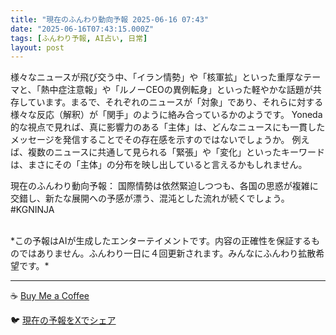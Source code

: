 ```yaml
---
title: "現在のふんわり動向予報 2025-06-16 07:43"
date: "2025-06-16T07:43:15.000Z"
tags: [ふんわり予報, AI占い, 日常]
layout: post
---
```


様々なニュースが飛び交う中、「イラン情勢」や「核軍拡」といった重厚なテーマと、「熱中症注意報」や「ルノーCEOの異例転身」といった軽やかな話題が共存しています。まるで、それぞれのニュースが「対象」であり、それらに対する様々な反応（解釈）が「関手」のように絡み合っているかのようです。  Yoneda 的な視点で見れば、真に影響力のある「主体」は、どんなニュースにも一貫したメッセージを発信することでその存在感を示すのではないでしょうか。  例えば、複数のニュースに共通して見られる「緊張」や「変化」といったキーワードは、まさにその「主体」の分布を映し出していると言えるかもしれません。


現在のふんわり動向予報：
国際情勢は依然緊迫しつつも、各国の思惑が複雑に交錯し、新たな展開への予感が漂う、混沌とした流れが続くでしょう。#KGNINJA

<br>
*この予報はAIが生成したエンターテイメントです。内容の正確性を保証するものではありません。ふんわり一日に４回更新されます。みんなにふんわり拡散希望です。*

---
☕️ [Buy Me a Coffee](https://www.buymeacoffee.com/kgninja)

🐦 [現在の予報をXでシェア](https://twitter.com/intent/tweet?text=%E7%8F%BE%E5%9C%A8%E3%81%AE%E3%81%B5%E3%82%93%E3%82%8F%E3%82%8A%E4%BA%88%E5%A0%B1%3A%20%E3%80%8C%E6%A7%98%E3%80%85%E3%81%AA%E3%83%8B%E3%83%A5%E3%83%BC%E3%82%B9%E3%81%8C%E9%A3%9B%E3%81%B3%E4%BA%A4%E3%81%86%E4%B8%AD%E3%80%81%E3%80%8C%E3%82%A4%E3%83%A9%E3%83%B3%E6%83%85%E5%8B%A2%E3%80%8D%E3%82%84%E3%80%8C%E6%A0%B8%E8%BB%8D%E6%8B%A1%E3%80%8D%E3%81%A8%E3%81%84%E3%81%A3%E3%81%9F%E9%87%8D%E5%8E%9A%E3%81%AA%E3%83%86%E3%83%BC%E3%83%9E%E3%81%A8%E3%80%81%E3%80%8C%E7%86%B1%E4%B8%AD%E7%97%87%E6%B3%A8%E6%84%8F%E5%A0%B1%E3%80%8D%E3%82%84%E3%80%8C%E3%83%AB%E3%83%8E%E3%83%BCCEO%E3%81%AE%E7%95%B0%E4%BE%8B%E8%BB%A2%E8%BA%AB%E3%80%8D%E3%81%A8%E3%81%84%E3%81%A3%E3%81%9F%E8%BB%BD%E3%82%84%E3%81%8B%E3%81%AA%E8%A9%B1%E9%A1%8C%E3%81%8C%E5%85%B1%E5%AD%98%E3%81%97%E3%81%A6%E3%81%84%E3%81%BE%E3%81%99%E3%80%82%E3%80%8D%23KGNINJA%20%E7%B6%9A%E3%81%8D%E3%81%AF%E3%83%96%E3%83%AD%E3%82%B0%E3%81%A7%EF%BC%81%F0%9F%91%87&url=https%3A%2F%2Fkg-ninja.github.io%2FFunwariyoso%2F)
